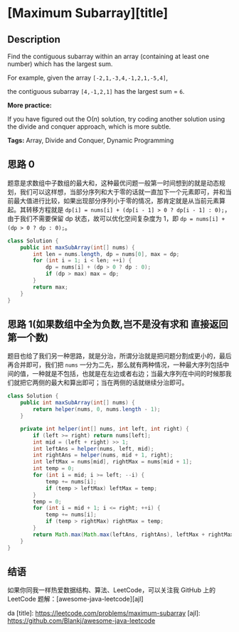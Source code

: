 # [Maximum Subarray][title]

## Description

Find the contiguous subarray within an array (containing at least one number) which has the largest sum.

For example, given the array `[-2,1,-3,4,-1,2,1,-5,4]`,

the contiguous subarray `[4,-1,2,1]` has the largest sum = `6`.

**More practice:**

If you have figured out the O(*n*) solution, try coding another solution using the divide and conquer approach, which is more subtle.

**Tags:** Array, Divide and Conquer, Dynamic Programming


## 思路 0

题意是求数组中子数组的最大和，这种最优问题一般第一时间想到的就是动态规划，我们可以这样想，当部分序列和大于零的话就一直加下一个元素即可，并和当前最大值进行比较，如果出现部分序列小于零的情况，那肯定就是从当前元素算起。其转移方程就是 `dp[i] = nums[i] + (dp[i - 1] > 0 ? dp[i - 1] : 0);`，由于我们不需要保留 dp 状态，故可以优化空间复杂度为 1，即 `dp = nums[i] + (dp > 0 ? dp : 0);`。

```java
class Solution {
    public int maxSubArray(int[] nums) {
        int len = nums.length, dp = nums[0], max = dp;
        for (int i = 1; i < len; ++i) {
            dp = nums[i] + (dp > 0 ? dp : 0);
            if (dp > max) max = dp;
        }
        return max;
    }
}
```

## 思路 1(如果数组中全为负数,岂不是没有求和 直接返回第一个数)

题目也给了我们另一种思路，就是分治，所谓分治就是把问题分割成更小的，最后再合并即可，我们把 `nums` 一分为二先，那么就有两种情况，一种最大序列包括中间的值，一种就是不包括，也就是在左边或者右边；当最大序列在中间的时候那我们就把它两侧的最大和算出即可；当在两侧的话就继续分治即可。

```java
class Solution {
    public int maxSubArray(int[] nums) {
        return helper(nums, 0, nums.length - 1);
    }

    private int helper(int[] nums, int left, int right) {
        if (left >= right) return nums[left];
        int mid = (left + right) >> 1;
        int leftAns = helper(nums, left, mid);
        int rightAns = helper(nums, mid + 1, right);
        int leftMax = nums[mid], rightMax = nums[mid + 1];
        int temp = 0;
        for (int i = mid; i >= left; --i) {
            temp += nums[i];
            if (temp > leftMax) leftMax = temp;
        }
        temp = 0;
        for (int i = mid + 1; i <= right; ++i) {
            temp += nums[i];
            if (temp > rightMax) rightMax = temp;
        }
        return Math.max(Math.max(leftAns, rightAns), leftMax + rightMax);
    }
}
```


## 结语

如果你同我一样热爱数据结构、算法、LeetCode，可以关注我 GitHub 上的 LeetCode 题解：[awesome-java-leetcode][ajl]


da
[title]: https://leetcode.com/problems/maximum-subarray
[ajl]: https://github.com/Blankj/awesome-java-leetcode
